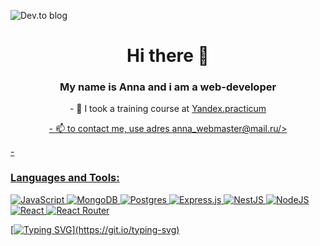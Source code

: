 <img>![Dev.to blog](https://img.shields.io/badge/dev.to-0A0A0A?style=for-the-badge&logo=dev.to&logoColor=white)

<h1 align="center"> Hi there 👋</h1>
<h3 align="center">My name is Anna and i am a web-developer</h3>

<p align="center">
- 🌱 I took a training course at <a href="https://practicum.yandex.ru/"/>Yandex.practicum
</p>
<p align="center">
- 📫 to contact me, use adres <script type="text/javascript" async src="https://tenor.com/embed.js"></script> <a href="mailto:anna_webmaster@mail.ru">anna_webmaster@mail.ru/>
</p>
- <h3>Languages and Tools:</h3>


<img>![JavaScript](https://img.shields.io/badge/javascript-%23323330.svg?style=for-the-badge&logo=javascript&logoColor=%23F7DF1E) ![MongoDB](https://img.shields.io/badge/MongoDB-%234ea94b.svg?style=for-the-badge&logo=mongodb&logoColor=white) ![Postgres](https://img.shields.io/badge/postgres-%23316192.svg?style=for-the-badge&logo=postgresql&logoColor=white) ![Express.js](https://img.shields.io/badge/express.js-%23404d59.svg?style=for-the-badge&logo=express&logoColor=%2361DAFB) ![NestJS](https://img.shields.io/badge/nestjs-%23E0234E.svg?style=for-the-badge&logo=nestjs&logoColor=white) ![NodeJS](https://img.shields.io/badge/node.js-6DA55F?style=for-the-badge&logo=node.js&logoColor=white) ![React](https://img.shields.io/badge/react-%2320232a.svg?style=for-the-badge&logo=react&logoColor=%2361DAFB) ![React Router](https://img.shields.io/badge/React_Router-CA4245?style=for-the-badge&logo=react-router&logoColor=white)


[![Typing SVG](https://readme-typing-svg.herokuapp.com?font=Fira+Code&weight=600&size=24&pause=1000&color=F7F018&width=840&lines=%D0%92%D0%BE%D0%B7%D0%BC%D0%BE%D0%B6%D0%BD%D0%BE%D1%81%D1%82%D0%B8+%D0%BD%D0%B5+%D0%BF%D1%80%D0%B8%D1%85%D0%BE%D0%B4%D1%8F%D1%82+%D1%81%D0%B0%D0%BC%D0%B8+%D0%BF%D0%BE+%D1%81%D0%B5%D0%B1%D0%B5+%E2%80%94+%D0%B2%D1%8B++%D1%81%D0%BE%D0%B7%D0%B4%D0%B0%D0%B5%D1%82%D0%B5+%D0%B8%D1%85!)](https://git.io/typing-svg)

<!--
**Zdthns/Zdthns** is a ✨ _special_ ✨ repository because its `README.md` (this file) appears on your GitHub profile.

Here are some ideas to get you started:

- 🌱 I graduated from high Yandex.Practicum
- 👯 I’m looking to collaborate on ...
- 🤔 I’m looking for help with ...
- 💬 Ask me about ...
- 📫 How to reach me: ...
- 😄 Pronouns: ...
- ⚡ Fun fact: ...
-->
